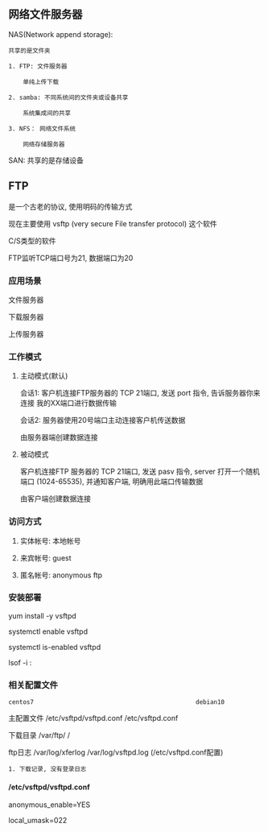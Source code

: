 ## 网络文件服务器

NAS(Network append storage): 

    共享的是文件夹

    1. FTP: 文件服务器
        
        单纯上传下载

    2. samba: 不同系统间的文件夹或设备共享
        
        系统集成间的共享

    3. NFS： 网络文件系统
        
        网络存储服务器

SAN: 共享的是存储设备


## FTP

是一个古老的协议, 使用明码的传输方式

现在主要使用 vsftp (very secure File transfer protocol) 这个软件

C/S类型的软件

FTP监听TCP端口号为21, 数据端口为20

### 应用场景

文件服务器

下载服务器

上传服务器


### 工作模式

1. 主动模式(默认)

    会话1: 客户机连接FTP服务器的 TCP 21端口, 发送 port 指令, 告诉服务器你来连接
    我的XX端口进行数据传输

    会话2: 服务器使用20号端口主动连接客户机传送数据

    由服务器端创建数据连接

2. 被动模式

    客户机连接FTP 服务器的 TCP 21端口, 发送 pasv 指令, server 打开一个随机端口
    (1024-65535), 并通知客户端, 明确用此端口传输数据

    由客户端创建数据连接


### 访问方式

1. 实体帐号: 本地帐号

2. 来宾帐号: guest

3. 匿名帐号: anonymous  ftp


### 安装部署

yum install -y vsftpd

systemctl enable vsftpd

systemctl is-enabled vsftpd

lsof -i :



### 相关配置文件

    centos7                                             debian10

主配置文件 /etc/vsftpd/vsftpd.conf                      /etc/vsftpd.conf

下载目录   /var/ftp/                                    /

ftp日志    /var/log/xferlog                             /var/log/vsftpd.log     (/etc/vsftpd.conf配置)

    1. 下载记录, 没有登录日志



#### /etc/vsftpd/vsftpd.conf

anonymous_enable=YES

local_umask=022

